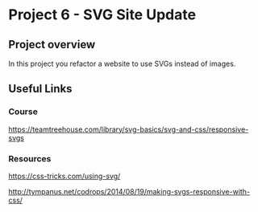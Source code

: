 # Project 6 - SVG Site Update

## Project overview
In this project you refactor a website to use SVGs instead of images.

## Useful Links

### Course
https://teamtreehouse.com/library/svg-basics/svg-and-css/responsive-svgs

### Resources
https://css-tricks.com/using-svg/

http://tympanus.net/codrops/2014/08/19/making-svgs-responsive-with-css/